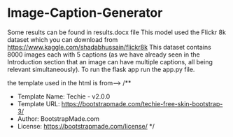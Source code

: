 # Image-Caption-Generator

Some results can  be found in results.docx file
This model used the Flickr 8k dataset which you can download from https://www.kaggle.com/shadabhussain/flickr8k
This dataset contains 8000 images each with 5 captions (as we have already seen in the Introduction section that an image can have multiple captions, all being relevant simultaneously).
To run the flask app run the app.py file.

the template used in the html is from-->
/**
* Template Name: Techie - v2.0.0
* Template URL: https://bootstrapmade.com/techie-free-skin-bootstrap-3/
* Author: BootstrapMade.com
* License: https://bootstrapmade.com/license/
*/
